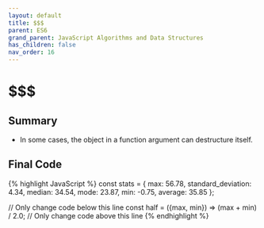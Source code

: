 ```yaml
---
layout: default
title: $$$
parent: ES6
grand_parent: JavaScript Algorithms and Data Structures
has_children: false
nav_order: 16
---
```

# $$$
## Summary
- In some cases, the object in a function argument can destructure itself.

## Final Code

{% highlight JavaScript %}
const stats = {
  max: 56.78,
  standard_deviation: 4.34,
  median: 34.54,
  mode: 23.87,
  min: -0.75,
  average: 35.85
};

// Only change code below this line
const half = ({max, min}) => (max + min) / 2.0; 
// Only change code above this line
{% endhighlight %}